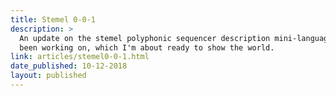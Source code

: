 ```yaml
---
title: Stemel 0-0-1
description: >
  An update on the stemel polyphonic sequencer description mini-language I've 
  been working on, which I'm about ready to show the world.
link: articles/stemel0-0-1.html
date_published: 10-12-2018
layout: published
---
```

